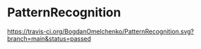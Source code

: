 # PatternRecognition
https://travis-ci.org/BogdanOmelchenko/PatternRecognition.svg?branch=main&status=passed
